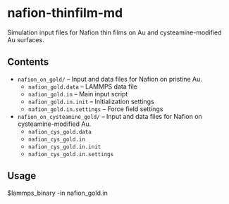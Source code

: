 # nafion-thinfilm-md

Simulation input files for Nafion thin films on Au and cysteamine-modified Au surfaces.

## Contents
- `nafion_on_gold/` – Input and data files for Nafion on pristine Au.
  - `nafion_gold.data` – LAMMPS data file
  - `nafion_gold.in` – Main input script
  - `nafion_gold.in.init` – Initialization settings
  - `nafion_gold.in.settings` – Force field settings
- `nafion_on_cysteamine_gold/` – Input and data files for Nafion on cysteamine-modified Au.
  - `nafion_cys_gold.data`
  - `nafion_cys_gold.in`
  - `nafion_cys_gold.in.init`
  - `nafion_cys_gold.in.settings`

## Usage

$lammps_binary -in nafion_gold.in